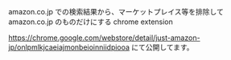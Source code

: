 amazon.co.jp での検索結果から、マーケットプレイス等を排除して amazon.co.jp のものだけにする chrome extension

https://chrome.google.com/webstore/detail/just-amazon-jp/onlpmlkjcaeiajmonbeioinniidpiooa にて公開してます。
